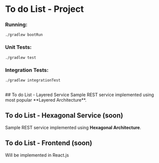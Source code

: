 # To do List - Project

### Running:
```
./gradlew bootRun
```
### Unit Tests:
```
./gradlew test
```
### Integration Tests:
```
./gradlew integrationTest
```
<br>
## To do List - Layered Service 
Sample REST service implemented using most popular **Layered Architecture**.

## To do List - Hexagonal Service (soon)
Sample REST service implemented using **Hexagonal Architecture**. 

## To do List - Frontend (soon)
Will be implemented in React.js

